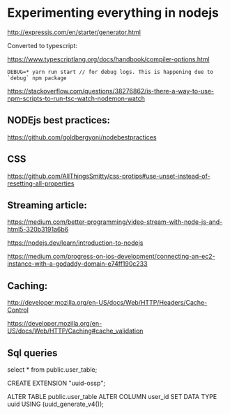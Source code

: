 

# Experimenting everything in nodejs


http://expressjs.com/en/starter/generator.html

Converted to typescript:

https://www.typescriptlang.org/docs/handbook/compiler-options.html


```
DEBUG=* yarn run start // for debug logs. This is happening due to `debug` npm package
```


https://stackoverflow.com/questions/38276862/is-there-a-way-to-use-npm-scripts-to-run-tsc-watch-nodemon-watch



## NODEjs best practices: 

https://github.com/goldbergyoni/nodebestpractices

## CSS

https://github.com/AllThingsSmitty/css-protips#use-unset-instead-of-resetting-all-properties



## Streaming article: 

https://medium.com/better-programming/video-stream-with-node-js-and-html5-320b3191a6b6

https://nodejs.dev/learn/introduction-to-nodejs

https://medium.com/progress-on-ios-development/connecting-an-ec2-instance-with-a-godaddy-domain-e74ff190c233



## Caching: 

http://developer.mozilla.org/en-US/docs/Web/HTTP/Headers/Cache-Control

https://developer.mozilla.org/en-US/docs/Web/HTTP/Caching#cache_validation



## Sql queries


select * from public.user_table;


CREATE EXTENSION "uuid-ossp";

ALTER TABLE public.user_table
ALTER COLUMN user_id SET DATA TYPE uuid USING (uuid_generate_v4());